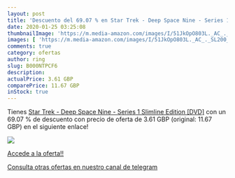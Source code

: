 ```yaml
---
layout: post
title: 'Descuento del 69.07 % en Star Trek - Deep Space Nine - Series 1  '
date: 2020-01-25 03:25:08
thumbnailImage: 'https://m.media-amazon.com/images/I/51JkOpO803L._AC_._SL200_.jpg'
images: [ 'https://m.media-amazon.com/images/I/51JkOpO803L._AC_._SL200_.jpg' ]
comments: true
category: ofertas
author: ring
slug: B000NTPCF6
description:
actualPrice: 3.61 GBP
comparePrice: 11.67 GBP
inStock: true
---
```


Tienes [Star Trek - Deep Space Nine - Series 1  Slimline Edition  [DVD]](https://www.amazon.com/dp/B000NTPCF6/?tag=redken08-20) con un 69.07 % de descuento con precio de oferta de 3.61 GBP (original: 11.67 GBP) en el siguiente enlace!

[![](https://m.media-amazon.com/images/I/51JkOpO803L._AC_._SL200_.jpg)](https://www.amazon.com/dp/B000NTPCF6/?tag=redken08-20)

[Accede a la oferta!!](https://www.amazon.com/dp/B000NTPCF6/?tag=redken08-20)

[Consulta otras ofertas en nuestro canal de telegram](https://t.me/s/ofertas25)
